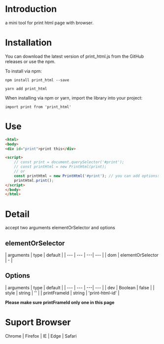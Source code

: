 # Introduction

a mini tool for print html page with browser.

# Installation

You can download the latest version of print_html.js from the GitHub releases or use the npm.

To install via npm:

```shell
npm install print_html --save
```

```shell
yarn add print_html
```

When installing via npm or yarn, import the library into your project:

```shell
import print from 'print_html'
```

# Use

```html
<html>
<body>
<div id="print">print this</div>

<script>
    // const print = document.querySelector('#print');
    // const printHtml = new PrintHtml(print);
    // or
    const printHtml = new PrintHtml('#print'); // you can add options: {dev: true} enable print css debugger
    printHtml.print();
</script>
</body>
</html>
```

# Detail

accept two arguments elementOrSelector and options

## elementOrSelector

| arguments | type | default | 
| --- | --- | ---| --- |
| dom | elementOrSelector | - | 

## Options

| arguments | type | default | 
| --- | --- | ---| --- |
| dev | Boolean | false | 
| style | string | '' | 
| printFrameId | string | 'print-html-id' | 

**Please make sure printFrameId only one in this page**

# Suport Browser

Chrome | Firefox | IE | Edge | Safari
